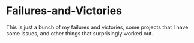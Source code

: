 # Failures-and-Victories
This is just a bunch of my failures and victories, some projects that I have some issues, and other things that surprisingly worked out.
